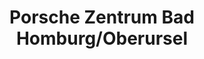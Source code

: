 ---
title: "Porsche Zentrum Bad Homburg/Oberursel"
url: /oberursel-taunus/porsche-zentrum-bad-homburg-oberursel/
shop: Autohaus
---